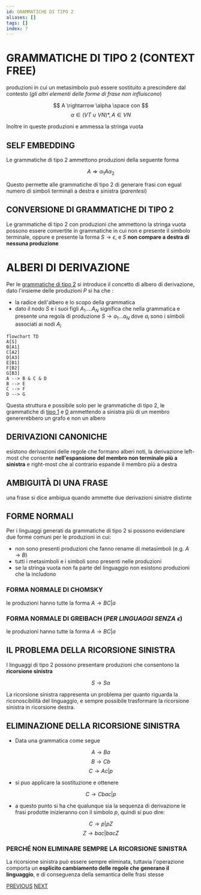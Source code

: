 ```yaml
---
id: GRAMMATICHE DI TIPO 2
aliases: []
tags: []
index: 7
---
```

# GRAMMATICHE DI TIPO 2 (CONTEXT FREE)

produzioni in cui un metasimbolo può essere sostituito a prescindere dal contesto (*gli altri elementi delle forme di frase non influiscono*)

$$
A \rightarrow \alpha \space con
$$
$$
\alpha \in (VT\cup VN)*, A \in VN
$$

Inoltre in queste produzioni e ammessa la stringa vuota

## SELF EMBEDDING

Le grammatiche di tipo 2 ammettono produzioni della seguente forma

$$
A \Rightarrow \alpha_1A\alpha_2
$$

Questo permette alle grammatiche di tipo 2 di generare frasi con egual numero di simboli terminali a destra e sinistra (*parentesi*)

## CONVERSIONE DI GRAMMATICHE DI TIPO 2

Le grammatiche di tipo 2 con produzioni che ammettono la stringa vuota possono essere convertite in grammatiche in cui  non e presente il simbolo terminale, oppure e presente la forma $S \rightarrow \epsilon$, e $S$ **non compare a destra di nessuna produzione**

# ALBERI DI DERIVAZIONE

Per le [grammatiche di tipo 2](GRAMMATICHE_TIPO_2.md) si introduce il concetto di albero di derivazione, dato l'insieme delle produzioni $P$ si ha che :

- la radice dell'albero e lo scopo della grammatica
- dato il nodo $S$ e i suoi figli $A_1....A_N$ significa che nella grammatica e presente una regola di produzione $S \rightarrow a_1 ... a_N$ dove $a_i$ sono i simboli associati ai nodi $A_i$

```mermaid
flowchart TD
A[S]
B[A1]
C[A2]
D[A3]
E[B1]
F[B2]
G[B3]
A --> B & C & D
B --> E
C --> F
D --> G
```

Questa struttura e possibile solo per le grammatiche di tipo 2, le grammatiche di [tipo 1](GRAMMATICHE_TIPO_1.md) e [0](GRAMMATICHE_TIPO_0.md) ammettendo a sinistra più di un membro genererebbero un grafo e non un albero

## DERIVAZIONI CANONICHE

esistono derivazioni delle regole che formano alberi noti, la derivazione left-most che consente **nell'espansione del membro non terminale più a sinistra** e right-most che al contrario espande il membro più a destra


## AMBIGUITÀ DI UNA FRASE

una frase si dice ambigua quando ammette due derivazioni sinistre distinte

## FORME NORMALI

Per i linguaggi generati da grammatiche di tipo 2 si possono evidenziare due forme comuni per le produzioni in cui:

- non sono presenti produzioni che fanno rename di metasimboli (e.g. $A \rightarrow B$)
- tutti i metasimboli e i simboli sono presenti nelle produzioni
- se la stringa vuota non fa parte del linguaggio non esistono produzioni che la includono
### FORMA NORMALE DI CHOMSKY

le produzioni hanno tutte la forma $A \rightarrow BC |a$

### FORMA NORMALE DI GREIBACH (*PER LINGUAGGI SENZA $\epsilon$*)

le produzioni hanno tutte la forma $A \rightarrow BC |a$

## IL PROBLEMA DELLA RICORSIONE SINISTRA

I linguaggi di tipo 2 possono presentare produzioni che consentono la **ricorsione sinistra**

$$
S \rightarrow S\alpha
$$

La ricorsione sinistra rappresenta un problema per quanto riguarda la riconoscibilità del linguaggio, e sempre possibile trasformare la ricorsione sinistra in ricorsione destra.

## ELIMINAZIONE DELLA RICORSIONE SINISTRA

- Data una grammatica come segue

$$
A\rightarrow B a
$$
$$
B\rightarrow C b
$$
$$
C\rightarrow A c | p
$$

- si puo applicare la sostituzione e ottenere

$$
C \rightarrow Cbac|p
$$

- a questo punto si ha che qualunque sia la sequenza di derivazione le frasi prodotte inizieranno con il simbolo $p$, quindi si puo dire:

$$
C \rightarrow p|pZ
$$
$$
Z \rightarrow bac|bacZ
$$

### PERCHÉ NON ELIMINARE SEMPRE LA RICORSIONE SINISTRA

La ricorsione sinistra può essere sempre eliminata, tuttavia l'operazione comporta un **esplicito cambiamento delle regole che generano il linguaggio**, e di conseguenza della semantica delle frasi stesse


[PREVIOUS](GRAMMATICHE_TIPO_1.md) [NEXT](GRAMMATICHE_REGOLARI.md)
